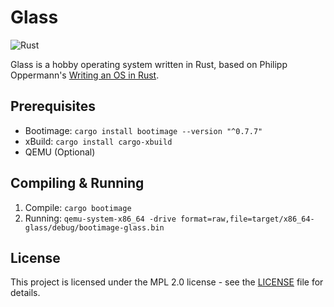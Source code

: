 # Glass

![Rust](https://github.com/tonytins/glass/workflows/Rust/badge.svg)

Glass is a hobby operating system written in Rust, based on Philipp Oppermann's [Writing an OS in Rust](https://os.phil-opp.com/).

## Prerequisites

- Bootimage: ``cargo install bootimage --version "^0.7.7"``
- xBuild: ``cargo install cargo-xbuild``
- QEMU (Optional)

## Compiling & Running

1. Compile: ``cargo bootimage``
2. Running: ``qemu-system-x86_64 -drive format=raw,file=target/x86_64-glass/debug/bootimage-glass.bin``

## License

This project is licensed under the MPL 2.0 license - see the [LICENSE](LICENSE) file for details.
